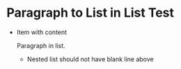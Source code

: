 # Paragraph to List in List Test
- Item with content

  Paragraph in list.

  - Nested list should not have blank line above
